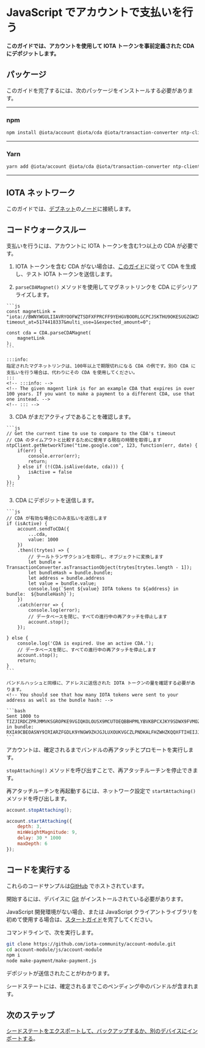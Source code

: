# JavaScript でアカウントで支払いを行う
<!-- # Make payments with your account in JavaScript -->

**このガイドでは、アカウントを使用して IOTA トークンを事前定義された CDA にデポジットします。**
<!-- **In this guide, you use your account to deposit IOTA tokens into a pre-defined CDA.** -->

## パッケージ
<!-- ## Packages -->

このガイドを完了するには、次のパッケージをインストールする必要があります。
<!-- To complete this guide, you need to install the following packages: -->

--------------------
### npm
```bash
npm install @iota/account @iota/cda @iota/transaction-converter ntp-client
```
---
### Yarn
```bash
yarn add @iota/account @iota/cda @iota/transaction-converter ntp-client
```
--------------------

## IOTA ネットワーク
<!-- ## IOTA network -->

このガイドでは、[デブネット](root://getting-started/0.1/network/iota-networks.md#devnet)の[ノード](root://getting-started/0.1/network/nodes.md)に接続します。
<!-- In this guide, we connect to a node on the [Devnet](root://getting-started/0.1/network/iota-networks.md#devnet). -->

## コードウォークスルー
<!-- ## Code walkthrough -->

支払いを行うには、アカウントに IOTA トークンを含む1つ以上の CDA が必要です。
<!-- To make a payment, your account needs to have one or more CDAs that contains IOTA tokens. -->

1. IOTA トークンを含む CDA がない場合は、[このガイド](../js/generate-cda.md)に従って CDA を生成し、テスト IOTA トークンを送信します。
<!-- 1. If you dont have a CDA that contains IOTA tokens, follow this guide to [generate a CDA](../js/generate-cda.md) and send test IOTA tokens to it -->

2. `parseCDAMagnet()` メソッドを使用してマグネットリンクを CDA にデシリアライズします。
<!-- 2. Use the `parseCDAMagnet()` method to deserialize the magnet link into a CDA -->

    ```js
    const magnetLink = "iota://BWNYWGULIIAVRYOOFWZTSDFXFPRCFF9YEHGVBOORLGCPCJSKTHU9OKESUGZGWZXZZDLESFPPTGEHVKTTXG9BQLSIGP/?timeout_at=5174418337&multi_use=1&expected_amount=0";

    const cda = CDA.parseCDAMagnet(
        magnetLink
    );
    ```

    :::info:
    指定されたマグネットリンクは、100年以上で期限切れになる CDA の例です。別の CDA に支払いを行う場合は、代わりにその CDA を使用してください。
    :::
    <!-- :::info: -->
    <!-- The given magent link is for an example CDA that expires in over 100 years. If you want to make a payment to a different CDA, use that one instead. -->
    <!-- ::: -->

3. CDA がまだアクティブであることを確認します。
  <!-- 3. Make sure that the CDA is still active -->

    ```js
    // Get the current time to use to compare to the CDA's timeout
    // CDA のタイムアウトと比較するために使用する現在の時間を取得します
    ntpClient.getNetworkTime("time.google.com", 123, function(err, date) {
        if(err) {
            console.error(err);
            return;
        } else if (!(CDA.isAlive(date, cda))) {
            isActive = false
        }
    });
    ```

3. CDA にデポジットを送信します。
  <!-- 3. Send a deposit to the CDA -->

    ```js
    // CDA が有効な場合にのみ支払いを送信します
    if (isActive) {
        account.sendToCDA({
            ...cda,
            value: 1000
        })
        .then((trytes) => {
            // テールトランザクションを取得し、オブジェクトに変換します
            let bundle = TransactionConverter.asTransactionObject(trytes[trytes.length - 1]);
            let bundleHash = bundle.bundle;
            let address = bundle.address
            let value = bundle.value;
            console.log(`Sent ${value} IOTA tokens to ${address} in bundle:  ${bundleHash}`);
        })
        .catch(error => {
            console.log(error);
            // データベースを閉じ、すべての進行中の再アタッチを停止します
            account.stop();
        });

    } else {
        console.log('CDA is expired. Use an active CDA.');
        // データベースを閉じ、すべての進行中の再アタッチを停止します
        account.stop();
        return;
    }
    ```

    バンドルハッシュと同様に、アドレスに送信された IOTA トークンの量を確認する必要があります。
    <!-- You should see that how many IOTA tokens were sent to your address as well as the bundle hash: -->

    ```bash
    Sent 1000 to TIZJIRDCZPRJMMVKSGROPKE9VGIQKOLOUSX9MCUTOEQBBHPMLYBVKBPCXJKY9SDWX9FVMOZTWNMVVEYKX in bundle:  RXIA9CBEOASNY9IRIARZFGDLK9YNGW9ZHJGJLUXOUKVGCZLPNDKALFHZWHZKQQXFTIHEIJJPN9EURO9K9
    ```

アカウントは、確定されるまでバンドルの再アタッチとプロモートを実行します。
<!-- Your account will reattach and promote your bundle until it's confirmed. -->

`stopAttaching()` メソッドを呼び出すことで、再アタッチルーチンを停止できます。
<!-- You can stop the reattachment routine by calling the `stopAttaching()` method. -->

再アタッチルーチンを再起動するには、ネットワーク設定で `startAttaching()` メソッドを呼び出します。
<!-- To restart the reattachment routine, call the `startAttaching()` method with your network settings. -->

```js
account.stopAttaching();

account.startAttaching({
    depth: 3,
    minWeightMagnitude: 9,
    delay: 30 * 1000
    maxDepth: 6
});
```

## コードを実行する
<!-- ## Run the code -->

これらのコードサンプルは[GitHub](https://github.com/iota-community/account-module) でホストされています。
<!-- These code samples are hosted on [GitHub](https://github.com/iota-community/account-module). -->

開始するには、デバイスに [Git](https://git-scm.com/book/en/v2/Getting-Started-Installing-Git) がインストールされている必要があります。
<!-- To get started you need [Git](https://git-scm.com/book/en/v2/Getting-Started-Installing-Git) installed on your device. -->

JavaScript 開発環境がない場合、または JavaScript クライアントライブラリを初めて使用する場合は、[スタートガイド](../../getting-started/js-quickstart.md)を完了してください。
<!-- If you don't have a JavaScript development environment, or if this is your first time using the JavaScript client library, complete our [getting started guide](../../getting-started/js-quickstart.md). -->

コマンドラインで、次を実行します。
<!-- In the command-line, do the following: -->

```bash
git clone https://github.com/iota-community/account-module.git
cd account-module/js/account-module
npm i
node make-payment/make-payment.js
```

デポジットが送信されたことがわかります。
<!-- You should see that the deposit was sent. -->

シードステートには、確定されるまでこのペンディング中のバンドルが含まれます。
<!-- Your seed state will contain this pending bundle until it is confirmed. -->

## 次のステップ
<!-- ## Next steps -->

[シードステートをエクスポートして、バックアップするか、別のデバイスにインポートする](../js/export-seed-state.md)。
<!-- [Try exporting your seed state so you back it up or import it onto another device](../js/export-seed-state.md). -->
